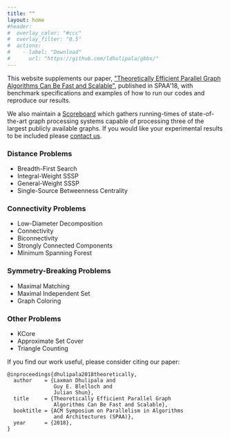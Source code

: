 ```yaml
---
title: ""
layout: home
#header:
#  overlay_color: "#ccc"
#  overlay_filter: "0.5"
#  actions:
#    - label: "Download"
#      url: "https://github.com/ldhulipala/gbbs/"
---
```


This website supplements our paper,
["Theoretically Efficient Parallel Graph Algorithms Can Be Fast and
Scalable"](https://arxiv.org/abs/1805.05208), published in SPAA'18, with
benchmark specifications and examples of how to run our codes and reproduce our
results.

We also maintain a [Scoreboard](/scoreboard/) which gathers running-times of
state-of-the-art graph processing systems capable of processing three of the
largest publicly available graphs. If you would like your experimental results
to be included please [contact us](mailto:ldhulipa@cs.cmu.edu,guyb@cs.cmu.edu,jshun@mit.edu).

### Distance Problems
* Breadth-First Search
* Integral-Weight SSSP
* General-Weight SSSP
* Single-Source Betweenness Centrality

### Connectivity Problems
* Low-Diameter Decomposition
* Connectivity
* Biconnectivity
* Strongly Connected Components
* Minimum Spanning Forest

### Symmetry-Breaking Problems
* Maximal Matching
* Maximal Independent Set
* Graph Coloring

### Other Problems
* KCore
* Approximate Set Cover
* Triangle Counting

If you find our work useful, please consider citing our paper:

```
@inproceedings{dhulipala2018theoretically,
  author    = {Laxman Dhulipala and
               Guy E. Blelloch and
               Julian Shun},
  title     = {Theoretically Efficient Parallel Graph
               Algorithms Can Be Fast and Scalable},
  booktitle = {ACM Symposium on Parallelism in Algorithms
               and Architectures (SPAA)},
  year      = {2018},
}
```

